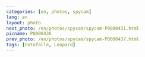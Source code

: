 ```yaml
---
categories: [en, photos, spycam]
lang: en
layout: photo
next_photo: /en/photos/spycam/spycam-P0000431.html
picname: P0000436
prev_photo: /en/photos/spycam/spycam-P0000437.html
tags: [Fotofalle, Leopard]
---
```

